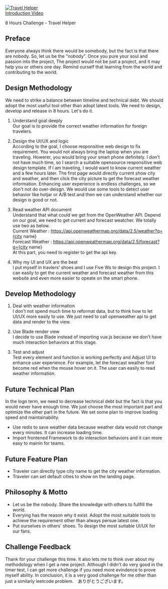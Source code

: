 [![Travel Helper](http://img.youtube.com/vi/Lyb-gxZqocQ/0.jpg)](http://www.youtube.com/watch?v=Lyb-gxZqocQ "Travel Helper")
<br>
[Introduction Video](http://www.youtube.com/watch?v=Lyb-gxZqocQ)

8 Hours Challenge - Travel Helper

## Preface
Everyone always think there would be somebody, but the fact is that there are nobody. So, let us be the "nobody". Once you pure your soul and passion into the project, The project would not be just a project, and it may help you or others one day. Remind ourself that learning from the world and contributing to the world.  

## Design Methodology
We need to strike a balance between timeline and technical debt. We should adopt the most useful tool other than adopt latest tools. We need to design, develop and release in 8 hours. Let's do it.

1. Understand goal deeply<br>
Our goal is to provide the correct weather information for foreign travelers.

2. Design the UI/UX and logic<br>
According to the goal, I choose responsitive web design to fix requirement.
You would not always bring the laptop when you are traveling. Howerer, you would bring your smart phone definitely. I don't not have much time, so I search a suitable opensource responsitive web design template.
If I am traveling, I would want to know current weather and a few hours later. The first page would directly current show city and weather, and then click the city picture to get the forecast weather information. Enhancing user experience is endless challenges, so we don't not do over-deisgn. We would use some tools to detect user behavior like hotjar or A/B test and then we can understand whether our design is good or not.  

3. Read weather API document<br>
Understand that what could we get from the OpenWeather API. Depend on our goal, we need to get current and forecast weatcher. We totally use two as below.<br>
Current Weather : https://api.openweathermap.org/data/2.5/weather?q={city name}<br>
Forecast Weather : https://api.openweathermap.org/data/2.5/forecast?q={city name}<br>
At this part, you need to register to get the api key.

4. Why my UI and UX are the best<br>
I put myself in travlers' shoes and I use Five Ws to design this project. I can easily to get the current weather and forecast weather from this website and even more easier to opeate on the smart phone.

## Develop Methodology

1. Deal with weather information<br>
I don't not spend much time to reformat data, but to think how to let UI/UX more easily to use.
We just need to call openweather api to get data and render to the view.

2. Use Blade render view<br>
I decide to use Blade instead of importing vue.js because we don't have much interaction behaviors at this stage. 

3. Test and adjust<br>
Test every element and function is working perfectly and Adjust UI to enhance user experience. For example, let the forecast weather font become red when the mouse hover on it. The user can easily to read weather information.

## Future Technical Plan 
In the logn term, we need to decrease technical debt but the fact is that you would never have enough time.
We just choose the most important part and optimize the other part in the future. We set some plan to improve loading speed and maintainability.

- Use redis to save weather data because weather data would not change every minutes. It can increase loading time. 
- Import frontened Framework to do interaction behaviors and it can more easy to mainin for teams.

## Future Feature Plan

- Traveler can directly type city name to get the city weather information.
- Traveler can set default cities to show on the landing page.

## Philosophy & Motto

- Let us be the nobody. Share the knowledge with others to fullfill the world.
- Everying has the reason why it exist. Adopt the most suitable tools to achieve the requirement other than always persue latest one.
- Put ourselves in others' shoes. To design the most suitable UI/UX for our fans.

## Challenge Feedback
Thank for your challenge this time. It also lets me to think over about my methodology when I get a new project. Although I didn't do very good in the timer test, I can get more challenge if you need more evindence to prove myself ability. In conclusion, it is a very good challenge for me other than just a similarly leetcode problem.　ありがとうございます。 